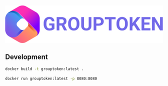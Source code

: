 [![Group Token](./client/public/assets/logo.svg)](http://grouptoken.io)

## Development

```bash
docker build -t grouptoken:latest .
```

```bash
docker run grouptoken:latest -p 8080:8080
```
